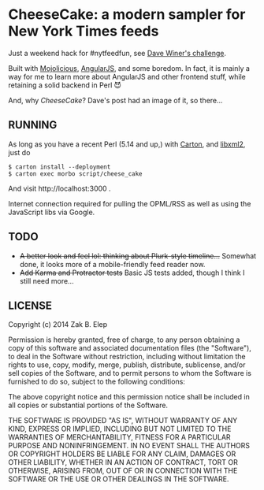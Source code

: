 # CheeseCake: a modern sampler for New York Times feeds

Just a weekend hack for #nytfeedfun, see [Dave Winer's challenge][0].

[0]: http://scripting.com/2014/05/16/?#a1400253877

Built with [Mojolicious][1], [AngularJS][2], and some boredom.  In fact,
it is mainly a way for me to learn more about AngularJS and other frontend
stuff, while retaining a solid backend in Perl :smiling_imp:

And, why _CheeseCake_?  Dave's post had an image of it, so there...

[1]: http://mojolicio.us
[2]: http://angularjs.org

## RUNNING

As long as you have a recent Perl (5.14 and up,) with [Carton][3], and
[libxml2][4], just do

    $ carton install --deployment
    $ carton exec morbo script/cheese_cake

And visit http://localhost:3000 .

Internet connection required for pulling the OPML/RSS as well as
using the JavaScript libs via Google.

[3]: https://metacpan.org/pod/Carton
[4]: http://xmlsoft.org/

## TODO

- ~~A better look and feel lol: thinking about Plurk-style timeline...~~
  Somewhat done, it looks more of a mobile-friendly feed reader now.
- ~~Add Karma and Protractor tests~~
  Basic JS tests added, though I think I still need more...

## LICENSE

Copyright (c) 2014 Zak B. Elep

Permission is hereby granted, free of charge, to any person obtaining a
copy of this software and associated documentation files (the
"Software"), to deal in the Software without restriction, including
without limitation the rights to use, copy, modify, merge, publish,
distribute, sublicense, and/or sell copies of the Software, and to
permit persons to whom the Software is furnished to do so, subject to
the following conditions:

The above copyright notice and this permission notice shall be included
in all copies or substantial portions of the Software.

THE SOFTWARE IS PROVIDED "AS IS", WITHOUT WARRANTY OF ANY KIND, EXPRESS
OR IMPLIED, INCLUDING BUT NOT LIMITED TO THE WARRANTIES OF
MERCHANTABILITY, FITNESS FOR A PARTICULAR PURPOSE AND NONINFRINGEMENT.
IN NO EVENT SHALL THE AUTHORS OR COPYRIGHT HOLDERS BE LIABLE FOR ANY
CLAIM, DAMAGES OR OTHER LIABILITY, WHETHER IN AN ACTION OF CONTRACT,
TORT OR OTHERWISE, ARISING FROM, OUT OF OR IN CONNECTION WITH THE
SOFTWARE OR THE USE OR OTHER DEALINGS IN THE SOFTWARE.
